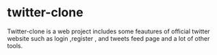 # twitter-clone
Twitter-clone is a web project includes some feautures of official twitter website such as login ,register , and tweets feed page and a lot of other tools.
